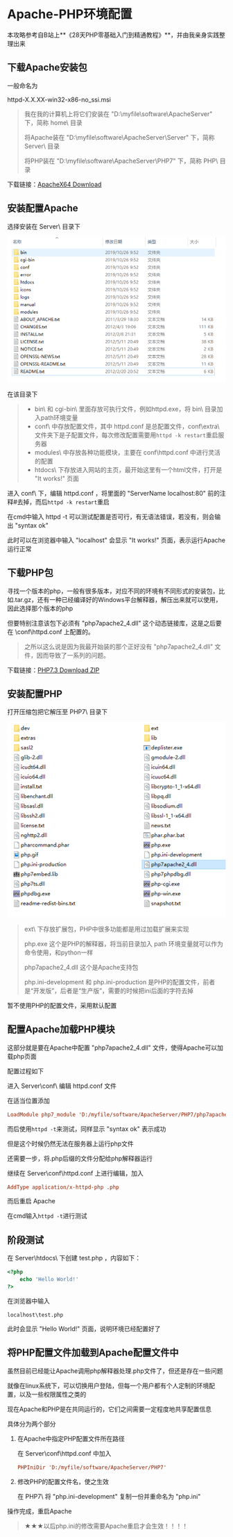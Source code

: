 # Apache-PHP环境配置

本攻略参考自B站上**《28天PHP零基础入门到精通教程》**，并由我亲身实践整理出来

## 下载Apache安装包

一般命名为

httpd-X.X.XX-win32-x86-no_ssi.msi

> 我在我的计算机上将它们安装在 "D:\myfile\software\ApacheServer" 下，简称 home\ 目录
>
> 将Apache装在 "D:\myfile\software\ApacheServer\Server" 下，简称 Server\ 目录
>
> 将PHP装在 "D:\myfile\software\ApacheServer\PHP7" 下，简称 PHP\ 目录

下载链接：[ApacheX64 Download](https://www.apachehaus.com/cgi-bin/download.plx?dli=khkQz5UeNVTT6h2KTVVMNBlVOpkVFVFdUBDZwMWQ)



## 安装配置Apache

选择安装在 Server\ 目录下

![](img1.png)

在该目录下

> * bin\ 和 cgi-bin\ 里面存放可执行文件，例如httpd.exe，将 bin\ 目录加入path环境变量
>* conf\ 中存放配置文件，其中 httpd.conf 是总配置文件，conf\extra\ 文件夹下是子配置文件，每次修改配置需要用`httpd -k restart`重启服务器
> * modules\ 中存放各种功能模块，主要在 conf\httpd.conf 中进行灵活的配置
>* htdocs\ 下存放进入网站的主页，最开始这里有一个html文件，打开是 "It works!" 页面

进入 conf\ 下，编辑 httpd.conf ，将里面的 "ServerName	localhost:80" 前的注释#去掉，而后`httpd -k restart`重启

在cmd中输入 httpd -t 可以测试配置是否可行，有无语法错误，若没有，则会输出 "syntax ok"

此时可以在浏览器中输入 "localhost" 会显示 "It works!" 页面，表示运行Apache运行正常



## 下载PHP包

寻找一个版本的php，一般有很多版本，对应不同的环境有不同形式的安装包，比如.tar.gz，还有一种已经编译好的Windows平台解释器，解压出来就可以使用，因此选择那个版本的php

但要特别注意该包下必须有 "php7apache2_4.dll" 这个动态链接库，这是之后要在 \conf\httpd.conf 上配置的。

> 之所以这么说是因为我最开始装的那个正好没有 "php7apache2_4.dll" 文件，因而导致了一系列的问题。

下载链接：[PHP7.3 Download ZIP](https://windows.php.net/downloads/releases/php-7.3.11-Win32-VC15-x86.zip)



## 安装配置PHP

打开压缩包把它解压至 PHP7\ 目录下

![](img2.png)

> ext\ 下存放扩展包，PHP中很多功能都是用过加载扩展来实现
>
> php.exe 这个是PHP的解释器，将当前目录加入 path 环境变量就可以作为命令使用，和python一样
>
> php7apache2_4.dll 这个是Apache支持包
>
> php.ini-development 和 php.ini-production 是PHP的配置文件，前者是“开发版”，后者是“生产版”，需要的时候把ini后面的字符去掉

暂不使用PHP的配置文件，采用默认配置



## 配置Apache加载PHP模块

这部分就是要在Apache中配置 "php7apache2_4.dll" 文件，使得Apache可以加载php页面

配置过程如下

进入 Server\conf\ 编辑 httpd.conf 文件

在适当位置添加

```ini
LoadModule php7_module 'D:/myfile/software/ApacheServer/PHP7/php7apache2_4.dll'
```

而后使用`httpd -t`来测试，同样显示 "syntax ok" 表示成功

但是这个时候仍然无法在服务器上运行php文件

还需要一步，将.php后缀的文件分配给php解释器运行

继续在 Server\conf\httpd.conf 上进行编辑，加入

```ini
AddType application/x-httpd-php .php
```

而后重启 Apache

在cmd输入`httpd -t`进行测试



## 阶段测试

在 Server\htdocs\ 下创建 test.php ，内容如下：

```php
<?php
    echo 'Hello World!'
?>
```

在浏览器中输入

```url
localhost\test.php
```

此时会显示 "Hello World!" 页面，说明环境已经配置好了



## 将PHP配置文件加载到Apache配置文件中

虽然目前已经能让Apache调用php解释器处理.php文件了，但还是存在一些问题

就像在linux系统下，可以切换用户登陆，但每一个用户都有个人定制的环境配置，以及一些权限属性之类的

现在Apache和PHP是在共同运行的，它们之间需要一定程度地共享配置信息

具体分为两个部分

1. 在Apache中指定PHP配置文件所在路径

   在 Server\conf\httpd.conf 中加入

   ```ini
   PHPIniDir 'D:/myfile/software/ApacheServer/PHP7'
   ```

2. 修改PHP的配置文件名，使之生效

   在 PHP7\ 将 "php.ini-development" 复制一份并重命名为 "php.ini"

操作完成，重启Apache

> ★★★以后php.ini的修改需要Apache重启才会生效！！！！

